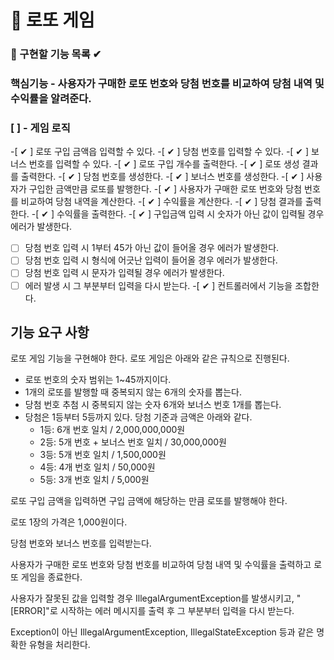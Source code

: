 # 🎰 로또 게임

### 🎯 구현할 기능 목록 ✔

### 핵심기능 - 사용자가 구매한 로또 번호와 당첨 번호를 비교하여 당첨 내역 및 수익률을 알려준다.

### [  ] - 게임 로직

-[ ✔ ] 로또 구입 금액읍 입력할 수 있다.
-[ ✔ ] 당첨 번호를 입력할 수 있다.
-[ ✔ ] 보너스 번호를 입력할 수 있다.
-[ ✔ ] 로또 구입 개수를 출력한다.
-[ ✔ ] 로또 생성 결과를 출력한다.
-[ ✔ ] 당첨 번호를 생성한다.
-[ ✔ ] 보너스 번호를 생성한다.
-[ ✔ ] 사용자가 구입한 금액만큼 로또를 발행한다.
-[ ✔ ] 사용자가 구매한 로또 번호와 당첨 번호를 비교하여 당첨 내역을 계산한다.
-[ ✔ ] 수익률을 계산한다.
-[ ✔ ] 당첨 결과를 출력한다.
-[ ✔ ] 수익률을 출력한다.
-[ ✔ ] 구입금액 입력 시 숫자가 아닌 값이 입력될 경우 에러가 발생한다.
-[  ] 당첨 번호 입력 시 1부터 45가 아닌 값이 들어올 경우 에러가 발생한다.
-[  ] 당첨 번호 입력 시 형식에 어긋난 입력이 들어올 경우 에러가 발생한다.
-[  ] 당첨 번호 입력 시 문자가 입력될 경우 에러가 발생한다.
-[  ] 에러 발생 시 그 부분부터 입력을 다시 받는다.
-[ ✔ ] 컨트롤러에서 기능을 조합한다.

## 기능 요구 사항

로또 게임 기능을 구현해야 한다. 로또 게임은 아래와 같은 규칙으로 진행된다.

- 로또 번호의 숫자 범위는 1~45까지이다.
- 1개의 로또를 발행할 때 중복되지 않는 6개의 숫자를 뽑는다.
- 당첨 번호 추첨 시 중복되지 않는 숫자 6개와 보너스 번호 1개를 뽑는다.
- 당첨은 1등부터 5등까지 있다. 당첨 기준과 금액은 아래와 같다.
    - 1등: 6개 번호 일치 / 2,000,000,000원
    - 2등: 5개 번호 + 보너스 번호 일치 / 30,000,000원
    - 3등: 5개 번호 일치 / 1,500,000원
    - 4등: 4개 번호 일치 / 50,000원
    - 5등: 3개 번호 일치 / 5,000원

로또 구입 금액을 입력하면 구입 금액에 해당하는 만큼 로또를 발행해야 한다.

로또 1장의 가격은 1,000원이다.

당첨 번호와 보너스 번호를 입력받는다.

사용자가 구매한 로또 번호와 당첨 번호를 비교하여 당첨 내역 및 수익률을 출력하고 로또 게임을 종료한다.

사용자가 잘못된 값을 입력할 경우 IllegalArgumentException를 발생시키고, "[ERROR]"로 시작하는 에러 메시지를 출력 후 그 부분부터 입력을 다시 받는다.

Exception이 아닌 IllegalArgumentException, IllegalStateException 등과 같은 명확한 유형을 처리한다.